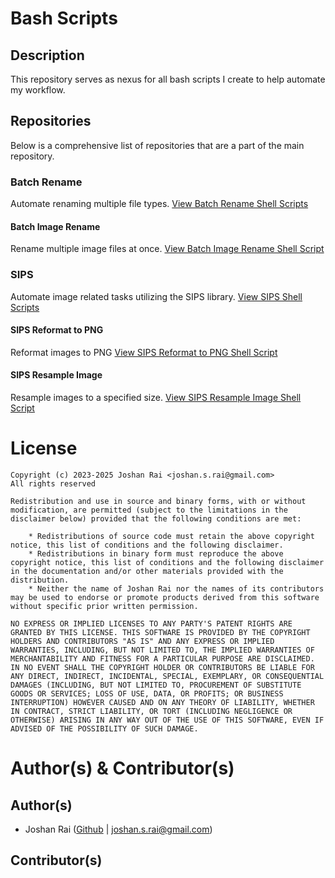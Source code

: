 # Bash Scripts

## Description
This repository serves as nexus for all bash scripts I create to help automate my workflow.

## Repositories
Below is a comprehensive list of repositories that are a part of the main repository.

### Batch Rename
Automate renaming multiple file types.
[View Batch Rename Shell Scripts](batch-rename)


#### Batch Image Rename
Rename multiple image files at once.
[View Batch Image Rename Shell Script](batch-rename/batch-img-rename.sh)

### SIPS
Automate image related tasks utilizing the SIPS library.
[View SIPS Shell Scripts](sips)


#### SIPS Reformat to PNG
Reformat images to PNG
[View SIPS Reformat to PNG Shell Script](sips/sips-reformat-to-png.sh)

#### SIPS Resample Image
Resample images to a specified size.
[View SIPS Resample Image Shell Script](sips/sips-resample-image.sh)

# License
```
Copyright (c) 2023-2025 Joshan Rai <joshan.s.rai@gmail.com>
All rights reserved

Redistribution and use in source and binary forms, with or without modification, are permitted (subject to the limitations in the disclaimer below) provided that the following conditions are met:

	* Redistributions of source code must retain the above copyright notice, this list of conditions and the following disclaimer.
	* Redistributions in binary form must reproduce the above copyright notice, this list of conditions and the following disclaimer in the documentation and/or other materials provided with the distribution.
	* Neither the name of Joshan Rai nor the names of its contributors may be used to endorse or promote products derived from this software without specific prior written permission.

NO EXPRESS OR IMPLIED LICENSES TO ANY PARTY'S PATENT RIGHTS ARE GRANTED BY THIS LICENSE. THIS SOFTWARE IS PROVIDED BY THE COPYRIGHT HOLDERS AND CONTRIBUTORS "AS IS" AND ANY EXPRESS OR IMPLIED WARRANTIES, INCLUDING, BUT NOT LIMITED TO, THE IMPLIED WARRANTIES OF MERCHANTABILITY AND FITNESS FOR A PARTICULAR PURPOSE ARE DISCLAIMED. IN NO EVENT SHALL THE COPYRIGHT HOLDER OR CONTRIBUTORS BE LIABLE FOR ANY DIRECT, INDIRECT, INCIDENTAL, SPECIAL, EXEMPLARY, OR CONSEQUENTIAL DAMAGES (INCLUDING, BUT NOT LIMITED TO, PROCUREMENT OF SUBSTITUTE GOODS OR SERVICES; LOSS OF USE, DATA, OR PROFITS; OR BUSINESS INTERRUPTION) HOWEVER CAUSED AND ON ANY THEORY OF LIABILITY, WHETHER IN CONTRACT, STRICT LIABILITY, OR TORT (INCLUDING NEGLIGENCE OR OTHERWISE) ARISING IN ANY WAY OUT OF THE USE OF THIS SOFTWARE, EVEN IF ADVISED OF THE POSSIBILITY OF SUCH DAMAGE.
```

# Author(s) & Contributor(s)

## Author(s)
- Joshan Rai ([Github](https://github.com/Pradheon) | [joshan.s.rai@gmail.com](mailto:joshan.s.rai@gmail.com))

## Contributor(s)